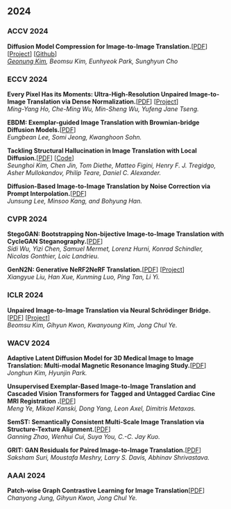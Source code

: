 ## 2024

### ACCV 2024

**Diffusion Model Compression for Image-to-Image Translation.**[[PDF](https://arxiv.org/abs/2401.17547)] [[Project](https://kimgeonung.github.io/id-compression/)] [[Github](https://github.com/KIMGEONUNG/ID-compression)] <br>
*[Geonung Kim](https://kimgeonung.github.io), Beomsu Kim, Eunhyeok Park, Sunghyun Cho*<br>
 

### ECCV 2024

**Every Pixel Has its Moments: Ultra-High-Resolution Unpaired Image-to-Image Translation via Dense Normalization.**[[PDF](https://arxiv.org/abs/2407.04245)] [[Project](https://kaminyou.com/Dense-Normalization/)]<br>
*Ming-Yang Ho, Che-Ming Wu, Min-Sheng Wu, Yufeng Jane Tseng.*<br>

**EBDM: Exemplar-guided Image Translation with Brownian-bridge Diffusion Models.**[[PDF](https://eccv.ecva.net/virtual/2024/poster/687)]<br>
*Eungbean Lee, Somi Jeong, Kwanghoon Sohn.*<br>

**Tackling Structural Hallucination in Image Translation with Local Diffusion.**[[PDF](https://arxiv.org/abs/2404.05980)] [[Code](https://github.com/edshkim98/LocalDiffusion-Hallucination)]<br>
*Seunghoi Kim, Chen Jin, Tom Diethe, Matteo Figini, Henry F. J. Tregidgo, Asher Mullokandov, Philip Teare, Daniel C. Alexander.*<br>

**Diffusion-Based Image-to-Image Translation by Noise Correction via Prompt Interpolation.**[[PDF](https://arxiv.org/abs/2404.05980)]<br>
*Junsung Lee, Minsoo Kang, and Bohyung Han.*<br>

### CVPR 2024

**StegoGAN: Bootstrapping Non-bijective Image-to-Image Translation with CycleGAN Steganography.**[[PDF](https://arxiv.org/abs/2311.00265)]<br>
*Sidi Wu, Yizi Chen, Samuel Mermet, Lorenz Hurni, Konrad Schindler, Nicolas Gonthier, Loic Landrieu.*<br>

**GenN2N: Generative NeRF2NeRF Translation.**[[PDF](https://arxiv.org/abs/2404.02788)] [[Project](https://xiangyueliu.github.io/GenN2N/)]<br>
*Xiangyue Liu, Han Xue, Kunming Luo, Ping Tan, Li Yi.*<br>

### ICLR 2024

**Unpaired Image-to-Image Translation via Neural Schrödinger Bridge.**[[PDF](https://arxiv.org/abs/2305.15086)] [[Project](https://github.com/cyclomon/UNSB)]<br>
*Beomsu Kim, Gihyun Kwon, Kwanyoung Kim, Jong Chul Ye.*<br>

### WACV 2024

**Adaptive Latent Diffusion Model for 3D Medical Image to Image Translation: Multi-modal Magnetic Resonance Imaging Study.**[[PDF](https://arxiv.org/abs/2403.20142)]<br>
*Jonghun Kim, Hyunjin Park.*<br>

**Unsupervised Exemplar-Based Image-to-Image Translation and Cascaded Vision Transformers for Tagged and Untagged Cardiac Cine MRI Registration
.**[[PDF](https://openaccess.thecvf.com/content/WACV2024/html/Ye_Unsupervised_Exemplar-Based_Image-to-Image_Translation_and_Cascaded_Vision_Transformers_for_Tagged_WACV_2024_paper.html)]<br>
*Meng Ye, Mikael Kanski, Dong Yang, Leon Axel, Dimitris Metaxas.*<br>

**SemST: Semantically Consistent Multi-Scale Image Translation via Structure-Texture Alignment.**[[PDF](https://openaccess.thecvf.com/content/WACV2024/html/Zhao_SemST_Semantically_Consistent_Multi-Scale_Image_Translation_via_Structure-Texture_Alignment_WACV_2024_paper.html)]<br>
*Ganning Zhao, Wenhui Cui, Suya You, C.-C. Jay Kuo.*<br>

**GRIT: GAN Residuals for Paired Image-to-Image Translation.**[[PDF](https://openaccess.thecvf.com/content/WACV2024/html/Suri_GRIT_GAN_Residuals_for_Paired_Image-to-Image_Translation_WACV_2024_paper.html)]<br>
*Saksham Suri, Moustafa Meshry, Larry S. Davis, Abhinav Shrivastava.*<br>

### AAAI 2024

**Patch-wise Graph Contrastive Learning for Image Translation**[[PDF](https://arxiv.org/abs/2312.08223)]<br>
*Chanyong Jung, Gihyun Kwon, Jong Chul Ye.*<br>
